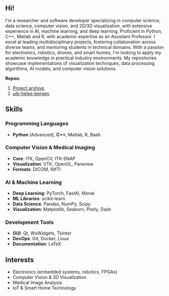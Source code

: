 ## Hi!

I'm a researcher and software developer specializing in computer science, data science, computer vision, and 2D/3D visualization, with extensive experience in AI, machine learning, and deep learning. Proficient in Python, C++, Matlab and R, with academic expertise as an Assistant Professor. I excel at leading multidisciplinary projects, fostering collaboration across diverse teams, and mentoring students in technical domains. With a passion for electronics, robotics, drones, and smart homes, I'm looking to apply my academic knowledge in practical industry environments. My repositories showcase implementations of visualization techniques, data processing algorithms, AI models, and computer vision solutions.

**Repos:**
1. [Project arvhive](https://github.com/marekkoc/project-archive),
2.  [uib-helse-bergen](https://github.com/marekkoc/uib-helse-bergen).

## Skills

### Programming Languages
- **Python** (Advanced), **C++**, Matlab, R, Bash

### Computer Vision & Medical Imaging
- **Core**: ITK, OpenCV, ITK-SNAP
- **Visualization**: VTK, OpenGL, Paraview
- **Formats**: DICOM, NIfTI

### AI & Machine Learning
- **Deep Learning**: PyTorch, FastAI, Monai
- **ML Libraries**: scikit-learn
- **Data Science**: Pandas, NumPy, Scipy
- **Visualization**: Matplotlib, Seaborn, Plotly, Dash

### Development Tools
- **GUI**: Qt, WxWidgets, Tkinter
- **DevOps**: Git, Docker, Linux
- **Documentation**: LaTeX

## Interests
- Electronics (embedded systems, robotics, FPGAs)
- Computer Vision & 3D Visualization
- Medical Image Analysis
- IoT & Smart Home Technology

<!--
**marekkoc/marekkoc** is a ✨ _special_ ✨ repository because its `README.md` (this file) appears on your GitHub profile.

Here are some ideas to get you started:

- 🔭 I’m currently working on ...
- 🌱 I’m currently learning ...
- 👯 I’m looking to collaborate on ...
- 🤔 I’m looking for help with ...
- 💬 Ask me about ...
- 📫 How to reach me: ...
  📫 How to reach me: [web](https://marekkoc.github.io), [LinkedIn](https://www.linkedin.com/in/marek-kocinski-285a64110/)
- 😄 Pronouns: ...
- ⚡ Fun fact: ...
-->
